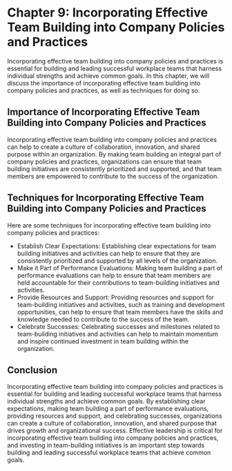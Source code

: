 Chapter 9: Incorporating Effective Team Building into Company Policies and Practices
====================================================================================

Incorporating effective team building into company policies and practices is essential for building and leading successful workplace teams that harness individual strengths and achieve common goals. In this chapter, we will discuss the importance of incorporating effective team building into company policies and practices, as well as techniques for doing so.

Importance of Incorporating Effective Team Building into Company Policies and Practices
---------------------------------------------------------------------------------------

Incorporating effective team building into company policies and practices can help to create a culture of collaboration, innovation, and shared purpose within an organization. By making team building an integral part of company policies and practices, organizations can ensure that team building initiatives are consistently prioritized and supported, and that team members are empowered to contribute to the success of the organization.

Techniques for Incorporating Effective Team Building into Company Policies and Practices
----------------------------------------------------------------------------------------

Here are some techniques for incorporating effective team building into company policies and practices:

* Establish Clear Expectations: Establishing clear expectations for team building initiatives and activities can help to ensure that they are consistently prioritized and supported by all levels of the organization.
* Make it Part of Performance Evaluations: Making team building a part of performance evaluations can help to ensure that team members are held accountable for their contributions to team-building initiatives and activities.
* Provide Resources and Support: Providing resources and support for team-building initiatives and activities, such as training and development opportunities, can help to ensure that team members have the skills and knowledge needed to contribute to the success of the team.
* Celebrate Successes: Celebrating successes and milestones related to team-building initiatives and activities can help to maintain momentum and inspire continued investment in team building within the organization.

Conclusion
----------

Incorporating effective team building into company policies and practices is essential for building and leading successful workplace teams that harness individual strengths and achieve common goals. By establishing clear expectations, making team building a part of performance evaluations, providing resources and support, and celebrating successes, organizations can create a culture of collaboration, innovation, and shared purpose that drives growth and organizational success. Effective leadership is critical for incorporating effective team building into company policies and practices, and investing in team-building initiatives is an important step towards building and leading successful workplace teams that achieve common goals.
